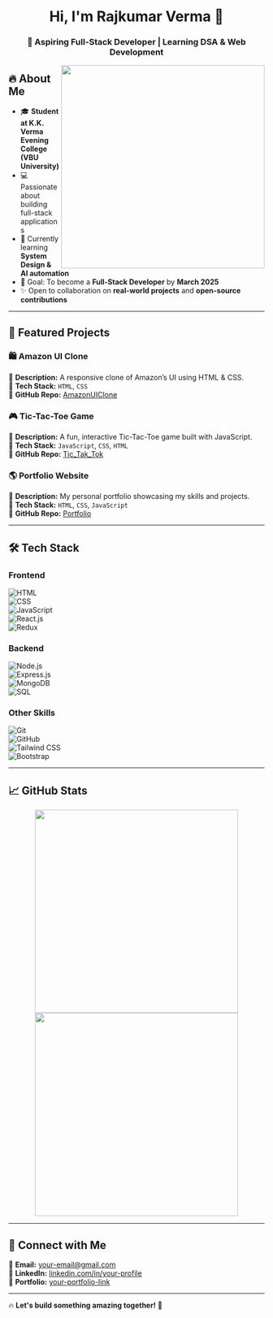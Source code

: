 <h1 align="center">Hi, I'm Rajkumar Verma 👋</h1>  
<h3 align="center">🚀 Aspiring Full-Stack Developer | Learning DSA & Web Development</h3>  

<img align="right" src="https://camo.githubusercontent.com/5e3babfce4609dcd669a8f2a6d37b47c85486729942c57c5afbfc715f0b5dff7/68747470733a2f2f69302e77702e636f6d2f616c6c68746163636573732e696e666f2f776562736974652d646576656c6f7065722e676966" width="400"/>  

## 🔥 About Me  
- 🎓 **Student at K.K. Verma Evening College (VBU University)**  
- 💻 Passionate about building full-stack applications  
- 🌱 Currently learning **System Design & AI automation**  
- 🎯 Goal: To become a **Full-Stack Developer** by **March 2025**  
- ✨ Open to collaboration on **real-world projects** and **open-source contributions**  

---

## 📌 Featured Projects  

### 🛍 **Amazon UI Clone**  
🔹 **Description:** A responsive clone of Amazon’s UI using HTML & CSS.  
🔹 **Tech Stack:** `HTML`, `CSS`  
🔹 **GitHub Repo:** [AmazonUIClone](https://github.com/PrinceRaj82/AmazonUIClone)  

### 🎮 **Tic-Tac-Toe Game**  
🔹 **Description:** A fun, interactive Tic-Tac-Toe game built with JavaScript.  
🔹 **Tech Stack:** `JavaScript`, `CSS`, `HTML`  
🔹 **GitHub Repo:** [Tic_Tak_Tok](https://github.com/PrinceRaj82/Tik_Tak_Tok)  

### 🌎 **Portfolio Website**  
🔹 **Description:** My personal portfolio showcasing my skills and projects.  
🔹 **Tech Stack:** `HTML`, `CSS`, `JavaScript`  
🔹 **GitHub Repo:** [Portfolio](https://github.com/PrinceRaj82/portfolio)  

---

## 🛠 Tech Stack  
### **Frontend**  
![HTML](https://img.shields.io/badge/HTML-E34F26?style=for-the-badge&logo=html5&logoColor=white)  
![CSS](https://img.shields.io/badge/CSS-1572B6?style=for-the-badge&logo=css3&logoColor=white)  
![JavaScript](https://img.shields.io/badge/JavaScript-F7DF1E?style=for-the-badge&logo=javascript&logoColor=black)  
![React.js](https://img.shields.io/badge/React.js-61DAFB?style=for-the-badge&logo=react&logoColor=black)  
![Redux](https://img.shields.io/badge/Redux-764ABC?style=for-the-badge&logo=redux&logoColor=white)  

### **Backend**  
![Node.js](https://img.shields.io/badge/Node.js-339933?style=for-the-badge&logo=nodedotjs&logoColor=white)  
![Express.js](https://img.shields.io/badge/Express.js-000000?style=for-the-badge&logo=express&logoColor=white)  
![MongoDB](https://img.shields.io/badge/MongoDB-4EA94B?style=for-the-badge&logo=mongodb&logoColor=white)  
![SQL](https://img.shields.io/badge/SQL-4479A1?style=for-the-badge&logo=postgresql&logoColor=white)  

### **Other Skills**  
![Git](https://img.shields.io/badge/Git-F05032?style=for-the-badge&logo=git&logoColor=white)  
![GitHub](https://img.shields.io/badge/GitHub-181717?style=for-the-badge&logo=github&logoColor=white)  
![Tailwind CSS](https://img.shields.io/badge/Tailwind_CSS-06B6D4?style=for-the-badge&logo=tailwindcss&logoColor=white)  
![Bootstrap](https://img.shields.io/badge/Bootstrap-7952B3?style=for-the-badge&logo=bootstrap&logoColor=white)  

---

## 📈 GitHub Stats  
<p align="center">
  <img src="https://github-readme-stats.vercel.app/api?username=PrinceRaj82&show_icons=true&theme=dark" width="400"/>
  <img src="https://github-readme-streak-stats.herokuapp.com/?user=PrinceRaj82&theme=dark" width="400"/>
</p>

---

## 🤝 Connect with Me  
📩 **Email:** [your-email@gmail.com](mailto:your-email@gmail.com)  
🔗 **LinkedIn:** [linkedin.com/in/your-profile](https://www.linkedin.com/in/your-profile)  
📝 **Portfolio:** [your-portfolio-link](https://your-portfolio-link.com)  

---

🔥 **Let's build something amazing together!** 🚀  
